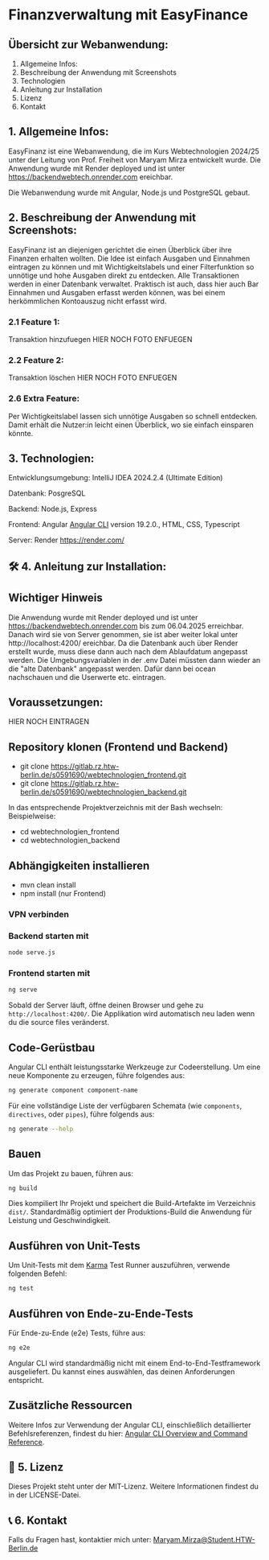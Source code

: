 # Finanzverwaltung mit EasyFinance

## Übersicht zur Webanwendung:
1. Allgemeine Infos:
2. Beschreibung der Anwendung mit Screenshots
3. Technologien
4. Anleitung zur Installation
5. Lizenz
6. Kontakt

## 1. Allgemeine Infos:
EasyFinanz ist eine Webanwendung,
die im Kurs Webtechnologien 2024/25
unter der Leitung von Prof. Freiheit
von Maryam Mirza entwickelt wurde.
Die Anwendung wurde mit Render deployed und ist unter https://backendwebtech.onrender.com
ereichbar.

Die Webanwendung wurde mit Angular, Node.js und PostgreSQL gebaut.

## 2. Beschreibung der Anwendung mit Screenshots:

EasyFinanz ist an diejenigen gerichtet die einen Überblick über ihre Finanzen erhalten wollten.
Die Idee ist einfach Ausgaben und Einnahmen eintragen zu können und mit Wichtigkeitslabels
und einer Filterfunktion so unnötige und hohe Ausgaben direkt zu entdecken.
Alle Transaktionen werden in einer Datenbank verwaltet.
Praktisch ist auch, dass hier auch Bar Einnahmen und Ausgaben erfasst werden können, was
bei einem herkömmlichen Kontoauszug nicht erfasst wird.

### 2.1 Feature 1: 
Transaktion hinzufuegen
HIER NOCH FOTO ENFUEGEN

### 2.2 Feature 2:
Transaktion löschen
HIER NOCH FOTO ENFUEGEN

### 2.6 Extra Feature:
Per Wichtigkeitslabel lassen sich unnötige Ausgaben so schnell entdecken.
Damit erhält die Nutzer:in leicht einen Überblick, wo sie einfach einsparen könnte.

## 3. Technologien:

Entwicklungsumgebung: IntelliJ IDEA 2024.2.4 (Ultimate Edition)

Datenbank: PosgreSQL

Backend: Node.js, Express

Frontend: Angular [Angular CLI](https://github.com/angular/angular-cli) version 19.2.0.,
HTML, CSS, Typescript

Server: Render https://render.com/

## 🛠️ 4. Anleitung zur Installation:

## Wichtiger Hinweis
Die Anwendung wurde mit Render deployed und ist unter https://backendwebtech.onrender.com
bis zum 06.04.2025 erreichbar. Danach wird sie von Server genommen, sie ist aber weiter lokal unter http://localhost:4200/ ereichbar.
Da die Datenbank auch über Render erstellt wurde, muss diese dann auch nach dem Ablaufdatum angepasst werden.
Die Umgebungsvariablen in der .env Datei müssten dann wieder an die "alte Datenbank" angepasst werden.
Dafür dann bei ocean nachschauen und die Userwerte etc. eintragen.


## Voraussetzungen:
HIER NOCH EINTRAGEN

## Repository klonen (Frontend und Backend)
*  git clone https://gitlab.rz.htw-berlin.de/s0591690/webtechnologien_frontend.git
*  git clone https://gitlab.rz.htw-berlin.de/s0591690/webtechnologien_backend.git

In das entsprechende Projektverzeichnis mit der Bash wechseln:
Beispielweise:
* cd webtechnologien_frontend
* cd webtechnologien_backend

## Abhängigkeiten installieren
*  mvn clean install
*  npm install (nur Frontend)

### VPN verbinden

### Backend starten mit
```bash
node serve.js
```

### Frontend starten mit
```bash
ng serve
```
Sobald der Server läuft, öffne deinen Browser und gehe zu `http://localhost:4200/`. 
Die Applikation wird automatisch neu laden wenn du die source files veränderst.


## Code-Gerüstbau
Angular CLI enthält leistungsstarke Werkzeuge zur Codeerstellung. Um eine neue Komponente zu erzeugen, führe folgendes aus:
```bash
ng generate component component-name
```

Für eine vollständige Liste der verfügbaren Schemata (wie `components`, `directives`, oder `pipes`), führe folgends aus:

```bash
ng generate --help
```

## Bauen

Um das Projekt zu bauen, führen aus:

```bash
ng build
```

Dies kompiliert Ihr Projekt und speichert die Build-Artefakte im Verzeichnis `dist/`. 
Standardmäßig optimiert der Produktions-Build die Anwendung für Leistung und Geschwindigkeit.

##  Ausführen von Unit-Tests
Um Unit-Tests mit dem [Karma](https://karma-runner.github.io) Test Runner auszuführen, verwende folgenden Befehl:

```bash
ng test
```

## Ausführen von Ende-zu-Ende-Tests
Für Ende-zu-Ende (e2e) Tests, führe aus:

```bash
ng e2e
```

Angular CLI wird standardmäßig nicht mit einem End-to-End-Testframework ausgeliefert. Du kannst eines auswählen, das deinen Anforderungen entspricht.
## Zusätzliche Ressourcen

Weitere Infos zur Verwendung der Angular CLI, einschließlich detaillierter Befehlsreferenzen, findest du hier: [Angular CLI Overview and Command Reference](https://angular.dev/tools/cli).


## 📝 5. Lizenz
Dieses Projekt steht unter der MIT-Lizenz. Weitere Informationen findest du in der LICENSE-Datei.

## 📞 6. Kontakt
Falls du Fragen hast, kontaktier mich unter:
Maryam.Mirza@Student.HTW-Berlin.de
